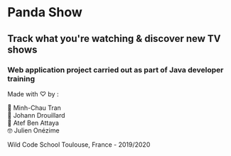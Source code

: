 # Panda Show

## Track what you're watching & discover new TV shows

### Web application project carried out as part of Java developer training

Made with &#9825; by :

&#127804; Minh-Chau Tran  
&#128406; Johann Drouillard   
&#127881; Atef Ben Attaya  
&#129299; Julien Onézime   

Wild Code School Toulouse, France - 2019/2020
